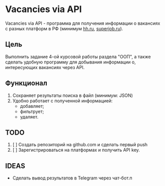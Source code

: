 # Vacancies via API


Vacancies via API - программа для получения информации о вакансиях с разных платформ в РФ (минимум [hh.ru](hh.ru), 
[superjob.ru](https://superjob.ru)).


## Цель
Выполнить задание 4-ой курсовой работы раздела "ООП", а также сделать удобную программу для добывания информации о, 
интересующих вакансиях через API.


## Функционал
1. Сохраняет результаты поиска в файл (минимум: JSON)
2. Удобно работает с полученной информацией:
   - добавляет;
   - фильтрует;
   - удаляет.


## TODO
1. [ ] Создать репозиторий на github.com и сделать первый push
2. [ ] Зарегистрироваться на платформах и получить API key.


## IDEAS
- Сделать вывод результатов в Telegram через чат-бот.п 